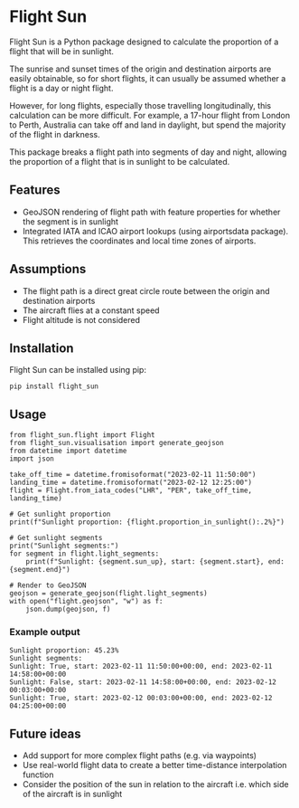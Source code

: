 # Flight Sun

Flight Sun is a Python package designed to calculate the proportion of a flight
that will be in sunlight.

The sunrise and sunset times of the origin and destination airports are easily obtainable,
so for short flights, it can usually be assumed whether a flight is a day or night flight.

However, for long flights, especially those travelling longitudinally, this calculation can
be more difficult. For example, a 17-hour flight from London to Perth, Australia can take off
and land in daylight, but spend the majority of the flight in darkness.

This package breaks a flight path into segments of day and night, allowing the proportion of
a flight that is in sunlight to be calculated.

## Features

- GeoJSON rendering of flight path with feature properties for whether the segment is in sunlight
- Integrated IATA and ICAO airport lookups (using airportsdata package). This retrieves the coordinates and local time
zones of airports.

## Assumptions

- The flight path is a direct great circle route between the origin and destination airports
- The aircraft flies at a constant speed
- Flight altitude is not considered

## Installation

Flight Sun can be installed using pip:

    pip install flight_sun

## Usage
    from flight_sun.flight import Flight
    from flight_sun.visualisation import generate_geojson
    from datetime import datetime
    import json
    
    take_off_time = datetime.fromisoformat("2023-02-11 11:50:00")
    landing_time = datetime.fromisoformat("2023-02-12 12:25:00")
    flight = Flight.from_iata_codes("LHR", "PER", take_off_time, landing_time)
    
    # Get sunlight proportion
    print(f"Sunlight proportion: {flight.proportion_in_sunlight():.2%}")
    
    # Get sunlight segments
    print("Sunlight segments:")
    for segment in flight.light_segments:
        print(f"Sunlight: {segment.sun_up}, start: {segment.start}, end: {segment.end}")
    
    # Render to GeoJSON
    geojson = generate_geojson(flight.light_segments)
    with open("flight.geojson", "w") as f:
        json.dump(geojson, f)

### Example output
    
    Sunlight proportion: 45.23%
    Sunlight segments:
    Sunlight: True, start: 2023-02-11 11:50:00+00:00, end: 2023-02-11 14:58:00+00:00
    Sunlight: False, start: 2023-02-11 14:58:00+00:00, end: 2023-02-12 00:03:00+00:00
    Sunlight: True, start: 2023-02-12 00:03:00+00:00, end: 2023-02-12 04:25:00+00:00

## Future ideas

- Add support for more complex flight paths (e.g. via waypoints)
- Use real-world flight data to create a better time-distance interpolation function
- Consider the position of the sun in relation to the aircraft i.e. which side of the aircraft is in sunlight